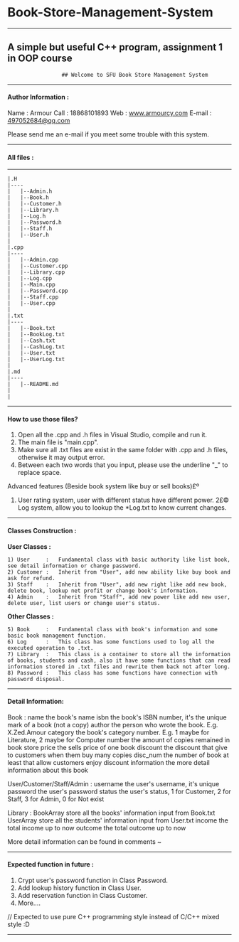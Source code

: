 # Book-Store-Management-System
---
A simple but useful  C++ program, assignment 1 in OOP course
---
                     
                     ## Welcome to SFU Book Store Management System

---

#### Author Information :

Name	:		Armour
Call	:		18868101893
Web	:		www.armourcy.com
E-mail	:		497052684@qq.com

Please send me an e-mail if you meet some trouble with this system.

----

#### All files :
____	
	|.H
	|----
	|	|--Admin.h
	|	|--Book.h
	|	|--Customer.h
	|	|--Library.h
	|	|--Log.h
	|	|--Password.h
	|	|--Staff.h
	|	|--User.h
	|
	|.cpp
	|----
	|	|--Admin.cpp
	|	|--Customer.cpp
	|	|--Library.cpp
	|	|--Log.cpp
	|	|--Main.cpp
	|	|--Password.cpp
	|	|--Staff.cpp
	|	|--User.cpp
	|
	|.txt
	|----
	|	|--Book.txt
	|	|--BookLog.txt
	|	|--Cash.txt
	|	|--CashLog.txt
	|	|--User.txt
	|	|--UserLog.txt
	|
	|.md
	|----
	|	|--README.md
	|
	|

---

#### How to use those files?

1) Open all the .cpp and .h files in Visual Studio, compile and run it.
2) The main file is "main.cpp".
3) Make sure all .txt files are exist in the same folder with .cpp and .h files, otherwise it may output error.
4) Between each two words that you input, please use the underline "_" to replace space.

Advanced features (Beside book system like buy or sell books)£º
1)  User rating system, user with different status have different power.
2£© Log system, allow you to lookup the *Log.txt to know current changes. 

---

#### Classes Construction :
 
**User Classes :**

	1) User 	:	Fundamental class with basic authority like list book, see detail information or change password.
	2) Customer : 	Inherit from "User", add new ability like buy book and ask for refund. 
	3) Staff	:   Inherit from "User", add new right like add new book, delete book, lookup net profit or change book's information.
	4) Admin	:	Inherit from "Staff", add new power like add new user, delete user, list users or change user's status.

**Other Classes :**

	5) Book 	: 	Fundamental class with book's information and some basic book management function.
	6) Log 		:	This class has some functions used to log all the executed operation to .txt.
	7) Library 	:	This class is a container to store all the information of books, students and cash, also it have some functions that can read information stored in .txt files and rewrite them back not after long.
	8) Password :	This class has some functions have connection with password disposal.

-----------------------------------------------------------------------------------------

#### Detail Information:

Book :
	name			the book's name
	isbn			the book's ISBN number, it's the unique mark of a book (not a copy)
	author			the person who wrote the book. E.g. X.Zed.Amour
	category		the book's category number.   E.g. 1 maybe for Literature, 2 maybe for Computer
	number			the amount of copies remained in book store
	price			the sells price of one book
	discount		the discount that give to customers when them buy many copies
	disc_num		the number of book at least that allow customers enjoy discount
	information		the more detail information about this book

User/Customer/Staff/Admin :
	username		the user's username, it's unique  
	password		the user's password 
	status			the user's status, 1 for Customer, 2 for Staff, 3 for Admin, 0 for Not exist

Library :
	BookArray		store all the books' information input from Book.txt
	UserArray		store all the students' information input from User.txt
	income			the total income up to now
	outcome			the total outcome up to now

More detail information can be found in comments ~

-----------------------------------------------------------------------------------------

#### Expected function in future :

1) Crypt user's password function in Class Password.
2) Add lookup history function in Class User.
3) Add reservation function in Class Customer.
4) More....

// Expected to use pure C++ programming style instead of C/C++ mixed style :D

-----------------------------------------------------------------------------------------

